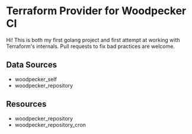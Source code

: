 # Terraform Provider for Woodpecker CI

Hi! This is both my first golang project and first attempt at working
with Terraform's internals. Pull requests to fix bad practices are
welcome.

## Data Sources

- woodpecker_self
- woodpecker_repository

## Resources

- woodpecker_repository
- woodpecker_repository_cron
